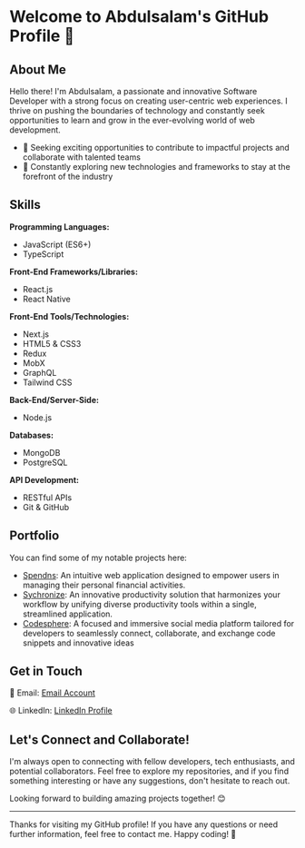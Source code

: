  # Welcome to Abdulsalam's GitHub Profile 👋

## About Me

Hello there! I'm Abdulsalam, a passionate and innovative Software Developer with a strong focus on creating user-centric web experiences. I thrive on pushing the boundaries of technology and constantly seek opportunities to learn and grow in the ever-evolving world of web development.

- 🚀 Seeking exciting opportunities to contribute to impactful projects and collaborate with talented teams
- 🌱 Constantly exploring new technologies and frameworks to stay at the forefront of the industry

## Skills

**Programming Languages:**
- JavaScript (ES6+)
- TypeScript

**Front-End Frameworks/Libraries:**
- React.js
- React Native

**Front-End Tools/Technologies:**
- Next.js
- HTML5 & CSS3
- Redux
- MobX
- GraphQL
- Tailwind CSS

**Back-End/Server-Side:**
- Node.js

**Databases:**
- MongoDB
- PostgreSQL

**API Development:**
- RESTful APIs
- Git & GitHub

## Portfolio

You can find some of my notable projects here:

- [Spendns](https://spendns.vercel.app/login): An intuitive web application designed to empower users in managing their personal financial activities.
- [Sychronize](https://sychronize.vercel.app/): An innovative productivity solution that harmonizes your workflow by unifying diverse productivity tools within a single, streamlined application.
- [Codesphere](https://main.d23lss9qnklclj.amplifyapp.com/): A focused and immersive social media platform tailored for developers to seamlessly connect, collaborate, and exchange code snippets and innovative ideas

## Get in Touch

📧 Email: [Email Account](mailto:abdulsalamabodunrin369@gmail.com)

🌐 LinkedIn: [LinkedIn Profile](https://www.linkedin.com/in/abodunrin-abdulsalam-226172195/)

## Let's Connect and Collaborate!

I'm always open to connecting with fellow developers, tech enthusiasts, and potential collaborators. Feel free to explore my repositories, and if you find something interesting or have any suggestions, don't hesitate to reach out.

Looking forward to building amazing projects together! 😊

---

Thanks for visiting my GitHub profile! If you have any questions or need further information, feel free to contact me. Happy coding! 🚀
